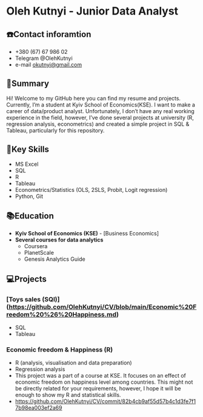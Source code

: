 # Oleh Kutnyi - Junior Data Analyst

## ☎️Contact inforamtion
-  +380 (67) 67 986 02
- Telegram @OlehKutnyi
- e-mail okutnyi@gmail.com

## 📄Summary
Hi! Welcome to my GitHub here you can find my resume and projects. Currently, I’m a student at Kyiv School of Economics(KSE). I want to make a career of data/product analyst. Unfortunately, I don’t have any real working experience in the field, however, I’ve done several projects at university (R, regression analysis, econometrics) and created a simple project in SQL & Tableau, particularly for this repository. 

## 🎯Key Skills
- MS Excel
- SQL
- R
- Tableau
- Econometrics/Statistics (OLS, 2SLS, Probit, Logit regression)
- Python, Git

## 📚Education
- **Kyiv School of Economics (KSE)** - [Business Economics]
- **Several courses for data analytics**
  - Coursera
  - PlanetScale
  - Genesis Analytics Guide

## 💻Projects
### [Toys sales (SQl)] (https://github.com/OlehKutnyi/CV/blob/main/Economic%20Freedom%20%26%20Happiness.md)
- SQL
- Tableau

### Economic freedom & Happiness (R)
- R (analysis, visualisation and data preparation)
- Regression analysis
- This project was a part of a course at KSE. It focuses on an effect of economic freedom on happiness level among countries. This might not be directly related for your requirements, however, I hope it will be enough to show my R and statistical skills.
- https://github.com/OlehKutnyi/CV/commit/82b4cb9af55d57b4c1d3fe7f17b98ea003ef2a69
